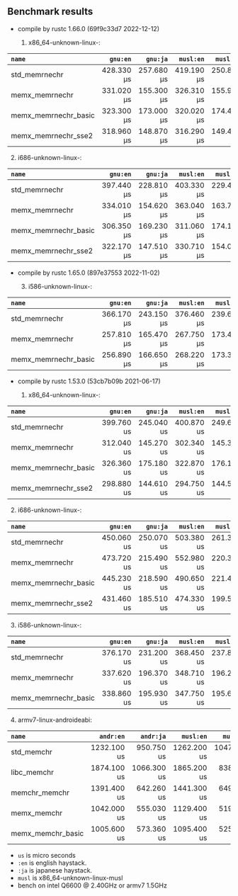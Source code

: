 ## Benchmark results

- compile by rustc 1.66.0 (69f9c33d7 2022-12-12)

  1. x86_64-unknown-linux-:

|         `name`          |  `gnu:en`   |  `gnu:ja`   |  `musl:en`  |  `musl:ja`  |
|:------------------------|------------:|------------:|------------:|------------:|
| std_memrnechr           |  428.330 µs |  257.680 µs |  419.190 µs |  250.830 µs |
| memx_memrnechr          |  331.020 µs |  155.300 µs |  326.310 µs |  155.960 µs |
| memx_memrnechr_basic    |  323.300 µs |  173.000 µs |  320.020 µs |  174.470 µs |
| memx_memrnechr_sse2     |  318.960 µs |  148.870 µs |  316.290 µs |  149.410 µs |

  2. i686-unknown-linux-:

|         `name`          |  `gnu:en`   |  `gnu:ja`   |  `musl:en`  |  `musl:ja`  |
|:------------------------|------------:|------------:|------------:|------------:|
| std_memrnechr           |  397.440 µs |  228.810 µs |  403.330 µs |  229.440 µs |
| memx_memrnechr          |  334.010 µs |  154.620 µs |  363.040 µs |  163.750 µs |
| memx_memrnechr_basic    |  306.350 µs |  169.230 µs |  311.060 µs |  174.180 µs |
| memx_memrnechr_sse2     |  322.170 µs |  147.510 µs |  330.710 µs |  154.040 µs |

- compile by rustc 1.65.0 (897e37553 2022-11-02)

  3. i586-unknown-linux-:

|         `name`          |  `gnu:en`   |  `gnu:ja`   |  `musl:en`  |  `musl:ja`  |
|:------------------------|------------:|------------:|------------:|------------:|
| std_memrnechr           |  366.170 µs |  243.150 µs |  376.460 µs |  239.600 µs |
| memx_memrnechr          |  257.810 µs |  165.470 µs |  267.750 µs |  173.470 µs |
| memx_memrnechr_basic    |  256.890 µs |  166.650 µs |  268.220 µs |  173.360 µs |


- compile by rustc 1.53.0 (53cb7b09b 2021-06-17)

  1. x86_64-unknown-linux-:

|         `name`          |  `gnu:en`   |  `gnu:ja`   |  `musl:en`  |  `musl:ja`  |
|:------------------------|------------:|------------:|------------:|------------:|
| std_memrnechr           |  399.760 us |  245.040 us |  400.870 us |  249.640 us |
| memx_memrnechr          |  312.040 us |  145.270 us |  302.340 us |  145.330 us |
| memx_memrnechr_basic    |  326.360 us |  175.180 us |  322.870 us |  176.190 us |
| memx_memrnechr_sse2     |  298.880 us |  144.610 us |  294.750 us |  144.580 us |

  2. i686-unknown-linux-:

|         `name`          |  `gnu:en`   |  `gnu:ja`   |  `musl:en`  |  `musl:ja`  |
|:------------------------|------------:|------------:|------------:|------------:|
| std_memrnechr           |  450.060 us |  250.070 us |  503.380 us |  261.390 us |
| memx_memrnechr          |  473.720 us |  215.490 us |  552.980 us |  220.340 us |
| memx_memrnechr_basic    |  445.230 us |  218.590 us |  490.650 us |  221.440 us |
| memx_memrnechr_sse2     |  431.460 us |  185.510 us |  474.330 us |  199.520 us |

  3. i586-unknown-linux-:

|         `name`          |  `gnu:en`   |  `gnu:ja`   |  `musl:en`  |  `musl:ja`  |
|:------------------------|------------:|------------:|------------:|------------:|
| std_memrnechr           |  376.170 us |  231.200 us |  368.450 us |  237.870 us |
| memx_memrnechr          |  337.620 us |  196.370 us |  348.710 us |  196.230 us |
| memx_memrnechr_basic    |  338.860 us |  195.930 us |  347.750 us |  195.600 us |

  4. armv7-linux-androideabi:

|         `name`          |  `andr:en`  |  `andr:ja`  |  `musl:en`  |  `musl:ja`  |
|:------------------------|------------:|------------:|------------:|------------:|
| std_memchr              | 1232.100 us |  950.750 us | 1262.200 us | 1047.500 us |
| libc_memchr             | 1874.100 us | 1066.300 us | 1865.200 us |  838.210 us |
| memchr_memchr           | 1391.400 us |  642.260 us | 1441.300 us |  649.600 us |
| memx_memchr             | 1042.000 us |  555.030 us | 1129.400 us |  519.740 us |
| memx_memchr_basic       | 1005.600 us |  573.360 us | 1095.400 us |  525.020 us |

- `us` is micro seconds
- `:en` is english haystack.
- `:ja` is japanese haystack.
- `musl` is x86_64-unknown-linux-musl
- bench on intel Q6600 @ 2.40GHz or armv7 1.5GHz
